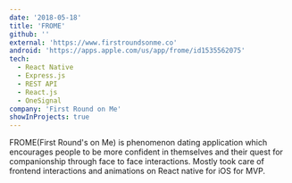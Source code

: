 ```yaml
---
date: '2018-05-18'
title: 'FROME'
github: ''
external: 'https://www.firstroundsonme.co'
android: 'https://apps.apple.com/us/app/frome/id1535562075'
tech:
  - React Native
  - Express.js
  - REST API
  - React.js
  - OneSignal
company: 'First Round on Me'
showInProjects: true
---
```


FROME(First Round's on Me) is phenomenon dating application which encourages people to be more confident in themselves and their quest for companionship through face to face interactions. Mostly took care of frontend interactions and animations on React native for iOS for MVP.
